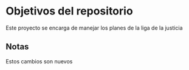 # Objetivos del repositorio

Este proyecto se encarga de manejar los planes de la liga de la justicia


## Notas
Estos cambios son nuevos
